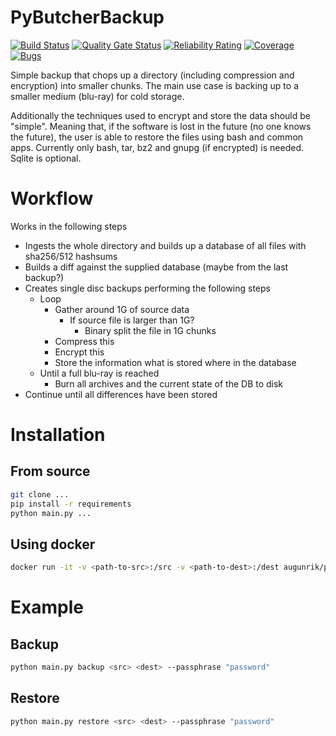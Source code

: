 
# PyButcherBackup

[![Build Status](https://travis-ci.org/markus-seidl/pybutcherbackup.svg?branch=master)](https://travis-ci.org/markus-seidl/pybutcherbackup)
[![Quality Gate Status](https://sonarcloud.io/api/project_badges/measure?project=markus-seidl_pybutcherbackup&metric=alert_status)](https://sonarcloud.io/dashboard?id=markus-seidl_pybutcherbackup)
[![Reliability Rating](https://sonarcloud.io/api/project_badges/measure?project=markus-seidl_pybutcherbackup&metric=reliability_rating)](https://sonarcloud.io/dashboard?id=markus-seidl_pybutcherbackup)
[![Coverage](https://sonarcloud.io/api/project_badges/measure?project=markus-seidl_pybutcherbackup&metric=coverage)](https://sonarcloud.io/dashboard?id=markus-seidl_pybutcherbackup)
[![Bugs](https://sonarcloud.io/api/project_badges/measure?project=markus-seidl_pybutcherbackup&metric=bugs)](https://sonarcloud.io/dashboard?id=markus-seidl_pybutcherbackup)

Simple backup that chops up a directory (including compression and encryption) into smaller chunks. 
The main use case is backing up to a smaller medium (blu-ray) for cold storage.

Additionally the techniques used to encrypt and store the data should be "simple". Meaning that, if the 
software is lost in the future (no one knows the future), the user is able to restore the files using bash
and common apps. Currently only bash, tar, bz2 and gnupg (if encrypted) is needed. Sqlite is optional. 

# Workflow

Works in the following steps

* Ingests the whole directory and builds up a database of all files with sha256/512 hashsums
* Builds a diff against the supplied database (maybe from the last backup?)
* Creates single disc backups performing the following steps
    * Loop
        * Gather around 1G of source data
            * If source file is larger than 1G?
                * Binary split the file in 1G chunks
        * Compress this
        * Encrypt this
        * Store the information what is stored where in the database
    * Until a full blu-ray is reached
        * Burn all archives and the current state of the DB to disk
* Continue until all differences have been stored

# Installation

## From source

```bash
git clone ...
pip install -r requirements
python main.py ...
```

## Using docker

```bash
docker run -it -v <path-to-src>:/src -v <path-to-dest>:/dest augunrik/pybutcherbackup backup /src /dest
```

# Example

## Backup

````bash
python main.py backup <src> <dest> --passphrase "password"
````

## Restore

````bash
python main.py restore <src> <dest> --passphrase "password"
````
